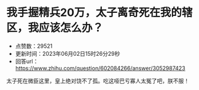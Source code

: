 # 我手握精兵20万，太子离奇死在我的辖区，我应该怎么办？
- 点赞数：29521
- 更新时间：2023年06月02日15时26分29秒
- 回答url：https://www.zhihu.com/question/602084266/answer/3052987423
<body>
 <p data-pid="srW7rkQk">太子死在微臣这里，皇上绝对饶不了孤。吃这哑巴亏寡人太冤了吧，朕不服！</p>
</body>